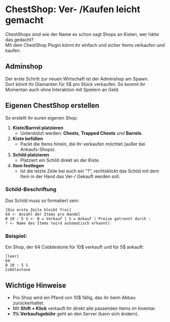 # ChestShop: Ver- /Kaufen leicht gemacht
ChestShops sind wie der Name es schon sagt Shops an Kisten, wer hätte das gedacht?  
Mit dem ChestShop Plugin könnt ihr einfach und sicher Items verkaufen und kaufen.  

## Adminshop
Der erste Schritt zur neuen Wirtschaft ist der Adminshop am Spawn.  
Dort könnt ihr Diamanten für 5$ pro Stück verkaufen. So kommt ihr Momentan auch ohne Interaktion mit Spielern an Geld.  

## Eigenen ChestShop erstellen
So erstellt ihr euren eigenen Shop:

1. **Kiste/Barrrel platzieren**  
   - Unterstützt werden: **Chests**, **Trapped Chests** und **Barrels**.  
2. **Kiste befüllen**  
   - Packt die Items hinein, die ihr verkaufen möchtet (außer bei Ankaufs-Shops).  
3. **Schild platzieren**  
   - Platziert ein Schild direkt an der Kiste.  
4. **Item festlegen**
   - Ist die letzte Zeile bei euch ein "?", rechtsklickt das Schild mit dem Item in der Hand das Ver-/ Gekauft werden soll.

### Schild-Beschriftung
Das Schild muss so formatiert sein:
```
[Die erste Zeile bleibt frei] 
64 <- Anzahl der Items pro Handel 
B 10 : 5 S <- B = Verkauf | S = Ankauf | Preise getrennt durch : 
? <- Name des Items (wird automatisch erkannt)
```
### Beispiel:  
Ein Shop, der 64 Cobblestone für 10$ verkauft und für 5$ ankauft:
```
[leer] 
64 
B 10 : 5 S 
Cobblestone
```

## Wichtige Hinweise
- Pro Shop wird ein Pfand von 10$ fällig, das ihr beim Abbau zurückerhaltet.  
- Mit **Shift + Klick** verkauft ihr direkt alle passenden Items im Inventar.  
- **1% Verkaufsgebühr** geht an den Server (kann sich ändern).  